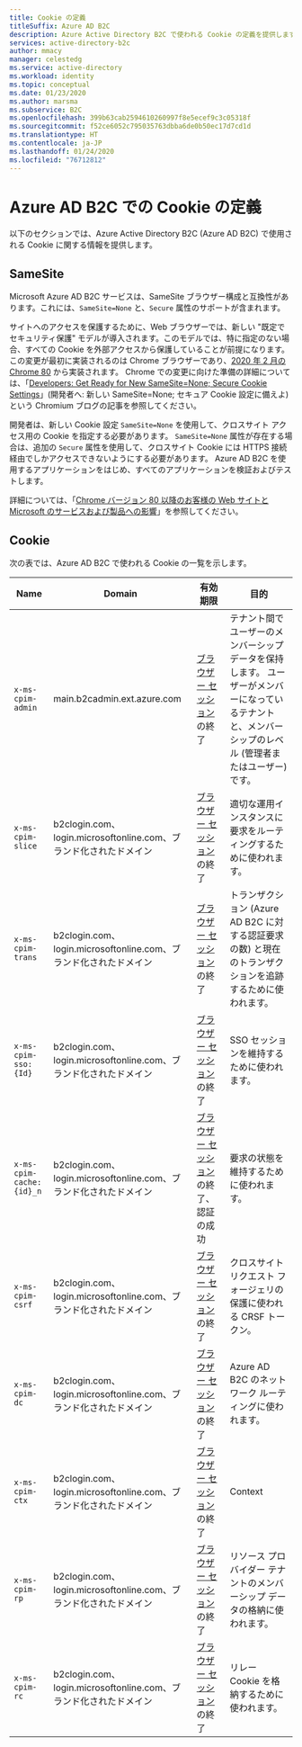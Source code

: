 ```yaml
---
title: Cookie の定義
titleSuffix: Azure AD B2C
description: Azure Active Directory B2C で使われる Cookie の定義を提供します。
services: active-directory-b2c
author: mmacy
manager: celestedg
ms.service: active-directory
ms.workload: identity
ms.topic: conceptual
ms.date: 01/23/2020
ms.author: marsma
ms.subservice: B2C
ms.openlocfilehash: 399b63cab2594610260997f8e5ecef9c3c05318f
ms.sourcegitcommit: f52ce6052c795035763dbba6de0b50ec17d7cd1d
ms.translationtype: HT
ms.contentlocale: ja-JP
ms.lasthandoff: 01/24/2020
ms.locfileid: "76712812"
---
```

# <a name="cookies-definitions-for-azure-ad-b2c"></a>Azure AD B2C での Cookie の定義

以下のセクションでは、Azure Active Directory B2C (Azure AD B2C) で使用される Cookie に関する情報を提供します。

## <a name="samesite"></a>SameSite

Microsoft Azure AD B2C サービスは、SameSite ブラウザー構成と互換性があります。これには、`SameSite=None` と、`Secure` 属性のサポートが含まれます。

サイトへのアクセスを保護するために、Web ブラウザーでは、新しい "既定でセキュリティ保護" モデルが導入されます。このモデルでは、特に指定のない場合、すべての Cookie を外部アクセスから保護していることが前提になります。 この変更が最初に実装されるのは Chrome ブラウザーであり、[2020 年 2 月の Chrome 80](https://www.chromium.org/updates/same-site) から実装されます。 Chrome での変更に向けた準備の詳細については、「[Developers: Get Ready for New SameSite=None; Secure Cookie Settings](https://blog.chromium.org/2019/10/developers-get-ready-for-new.html)」(開発者へ: 新しい SameSite=None; セキュア Cookie 設定に備えよ) という Chromium ブログの記事を参照してください。

開発者は、新しい Cookie 設定 `SameSite=None` を使用して、クロスサイト アクセス用の Cookie を指定する必要があります。 `SameSite=None` 属性が存在する場合は、追加の `Secure` 属性を使用して、クロスサイト Cookie には HTTPS 接続経由でしかアクセスできないようにする必要があります。 Azure AD B2C を使用するアプリケーションをはじめ、すべてのアプリケーションを検証およびテストします。

詳細については、「[Chrome バージョン 80 以降のお客様の Web サイトと Microsoft のサービスおよび製品への影響](https://support.microsoft.com/help/4522904/potential-disruption-to-customer-websites-in-latest-chrome)」を参照してください。

## <a name="cookies"></a>Cookie

次の表では、Azure AD B2C で使われる Cookie の一覧を示します。

| Name | Domain | 有効期限 | 目的 |
| ----------- | ------ | -------------------------- | --------- |
| `x-ms-cpim-admin` | main.b2cadmin.ext.azure.com | [ブラウザー セッション](session-behavior.md)の終了 | テナント間でユーザーのメンバーシップ データを保持します。 ユーザーがメンバーになっているテナントと、メンバーシップのレベル (管理者またはユーザー) です。 |
| `x-ms-cpim-slice` | b2clogin.com、login.microsoftonline.com、ブランド化されたドメイン | [ブラウザー セッション](session-behavior.md)の終了 | 適切な運用インスタンスに要求をルーティングするために使われます。 |
| `x-ms-cpim-trans` | b2clogin.com、login.microsoftonline.com、ブランド化されたドメイン | [ブラウザー セッション](session-behavior.md)の終了 | トランザクション (Azure AD B2C に対する認証要求の数) と現在のトランザクションを追跡するために使われます。 |
| `x-ms-cpim-sso:{Id}` | b2clogin.com、login.microsoftonline.com、ブランド化されたドメイン | [ブラウザー セッション](session-behavior.md)の終了 | SSO セッションを維持するために使われます。 |
| `x-ms-cpim-cache:{id}_n` | b2clogin.com、login.microsoftonline.com、ブランド化されたドメイン | [ブラウザー セッション](session-behavior.md)の終了、認証の成功 | 要求の状態を維持するために使われます。 |
| `x-ms-cpim-csrf` | b2clogin.com、login.microsoftonline.com、ブランド化されたドメイン | [ブラウザー セッション](session-behavior.md)の終了 | クロスサイト リクエスト フォージェリの保護に使われる CRSF トークン。 |
| `x-ms-cpim-dc` | b2clogin.com、login.microsoftonline.com、ブランド化されたドメイン | [ブラウザー セッション](session-behavior.md)の終了 | Azure AD B2C のネットワーク ルーティングに使われます。 |
| `x-ms-cpim-ctx` | b2clogin.com、login.microsoftonline.com、ブランド化されたドメイン | [ブラウザー セッション](session-behavior.md)の終了 | Context |
| `x-ms-cpim-rp` | b2clogin.com、login.microsoftonline.com、ブランド化されたドメイン | [ブラウザー セッション](session-behavior.md)の終了 | リソース プロバイダー テナントのメンバーシップ データの格納に使われます。 |
| `x-ms-cpim-rc` | b2clogin.com、login.microsoftonline.com、ブランド化されたドメイン | [ブラウザー セッション](session-behavior.md)の終了 | リレー Cookie を格納するために使われます。 |
